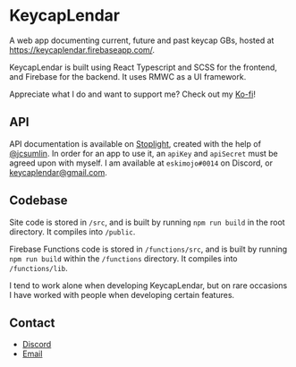 # KeycapLendar

A web app documenting current, future and past keycap GBs, hosted at https://keycaplendar.firebaseapp.com/.

KeycapLendar is built using React Typescript and SCSS for the frontend, and Firebase for the backend. It uses RMWC as a UI framework.

Appreciate what I do and want to support me? Check out my [Ko-fi](https://ko-fi.com/eskimojo)!

## API

API documentation is available on [Stoplight](https://keycaplendar.stoplight.io/docs/keycaplendar/reference/KeycapLendar-API.v1.yaml), created with the help of [@jcsumlin](https://github.com/jcsumlin). In order for an app to use it, an `apiKey` and `apiSecret` must be agreed upon with myself. I am available at `eskimojo#0014` on Discord, or keycaplendar@gmail.com.

## Codebase

Site code is stored in `/src`, and is built by running `npm run build` in the root directory. It compiles into `/public`.

Firebase Functions code is stored in `/functions/src`, and is built by running `npm run build` within the `/functions` directory. It compiles into `/functions/lib`.

I tend to work alone when developing KeycapLendar, but on rare occasions I have worked with people when developing certain features.

## Contact

- [Discord](https://discord.gg/zrcN3qF)
- [Email](mailto:keycaplendar@gmail.com)
